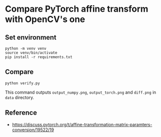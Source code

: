 # Compare PyTorch affine transform with OpenCV's one

## Set environment  

```
python -m venv venv
source venv/bin/activate
pip install -r requirements.txt
```

## Compare  

```
python verify.py
```

This command outputs `output_numpy.png`, `output_torch.png` and `diff.png` in `data` directory.  

## Reference  

* https://discuss.pytorch.org/t/affine-transformation-matrix-paramters-conversion/19522/19
